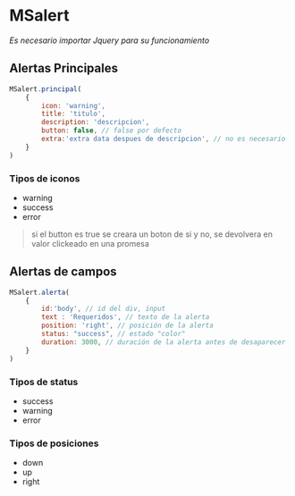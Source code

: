 # MSalert
*Es necesario importar Jquery para su funcionamiento*
## Alertas Principales
```javascript
MSalert.principal(
	{
		icon: 'warning',
		title: 'titulo',
		description: 'descripcion',
		button: false, // false por defecto
		extra:'extra data despues de descripcion', // no es necesario
	}
)
```
### Tipos de iconos
- warning
- success
- error

> si el button es true se creara un boton de si y no, se devolvera en valor clickeado en una promesa

## Alertas de campos
```javascript
MSalert.alerta(
	{
		id:'body', // id del div, input 
		text : 'Requeridos', // texto de la alerta
		position: 'right', // posición de la alerta
		status: "success", // estado "color"
		duration: 3000, // duración de la alerta antes de desaparecer
	}
)
```
### Tipos de status
- success
- warning
- error

### Tipos de posiciones
- down
- up
- right
